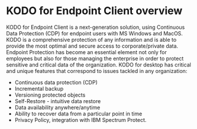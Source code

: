 # KODO for Endpoint Client overview
KODO for Endpoint Client is a next-generation solution, using Continuous Data Protection (CDP) for endpoint users with MS Windows and MacOS. KODO is a comprehensive protection of any information and is able to provide the most optimal and secure access to corporate/private data.
Endpoint Protection has become an essential element not only for employees but also for those managing the enterprise in order to protect sensitive and critical data of the organization.
KODO for desktop has critical and unique features that correspond to issues tackled in any organization:
*  Continuous data protection (CDP) 
*  Incremental backup
*  Versioning protected objects
*  Self-Restore - intuitive data restore
*  Data availability anywhere/anytime
*  Ability to recover data from a particular point in time
*  Privacy Policy, integration with IBM Spectrum Protect.


